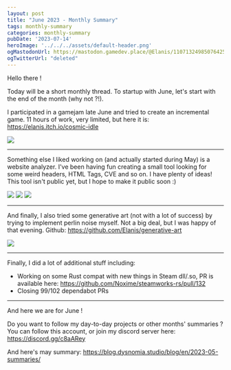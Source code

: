 ```yaml
---
layout: post
title: "June 2023 - Monthly Summary"
tags: monthly-summary
categories: monthly-summary
pubDate: '2023-07-14'
heroImage: '../../../assets/default-header.png'
ogMastodonUrl: https://mastodon.gamedev.place/@Elanis/110713249850764251
ogTwitterUrl: "deleted"
---
```

Hello there !

Today will be a short monthly thread.
To startup with June, let's start with the end of the month (why not ?!).

I participated in a gamejam late June and tried to create an incremental game.
11 hours of work, very limited, but here it is: https://elanis.itch.io/cosmic-idle

![](/assets/img/202306-summaries/001/1.png)

<hr />

Something else I liked working on (and actually started during May) is a website analyzer.
I've been having fun creating a small tool looking for some weird headers, HTML Tags, CVE and so on. I have plenty of ideas!
This tool isn't public yet, but I hope to make it public soon :)

![](/assets/img/202306-summaries/002/1.png)
![](/assets/img/202306-summaries/002/2.png)
![](/assets/img/202306-summaries/002/3.png)

<hr />

And finally, I also tried some generative art (not with a lot of success) by trying to implement perlin noise myself.
Not a big deal, but I was happy of that evening.
Github: https://github.com/Elanis/generative-art

![](/assets/img/202306-summaries/003/1.png)

<hr />

Finally, I did a lot of additional stuff including:
- Working on some Rust compat with new things in Steam dll/.so, PR is available here: https://github.com/Noxime/steamworks-rs/pull/132
- Closing 99/102 dependabot PRs

<hr />

And here we are for June !

Do you want to follow my day-to-day projects or other months' summaries ?
You can follow this account, or join my discord server here: https://discord.gg/c8aARey

And here's may summary: https://blog.dysnomia.studio/blog/en/2023-05-summaries/